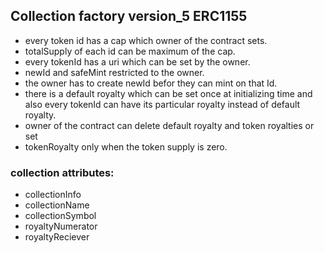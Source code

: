## Collection factory version_5 ERC1155 

  - every token id has a cap which owner of the contract sets.
  - totalSupply of each id can be maximum of the cap.
  - every tokenId has a uri which can be set by the owner.
  - newId and safeMint restricted to the owner.
  - the owner has to create newId befor they can mint on that Id.
  - there is a default royalty which can be set once at initializing time and also every tokenId can have its particular royalty instead of default royalty.
  - owner of the contract can delete default royalty and token royalties or set 
  - tokenRoyalty only when the token supply is zero.

### collection attributes:
  - collectionInfo
  - collectionName
  - collectionSymbol
  - royaltyNumerator
  - royaltyReciever
